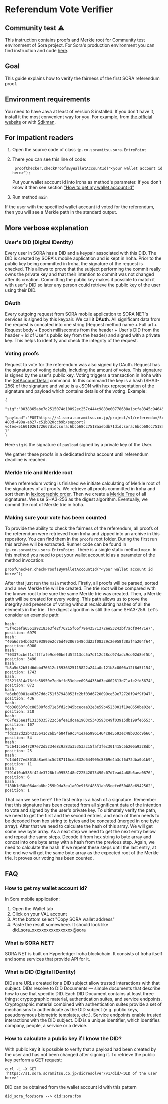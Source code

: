 # Referendum Vote Verifier

## Community test ⚠️
This instruction contains proofs and Merkle root for Community test environment of Sora project. For Sora's production environment you can find instruction and code [here](https://github.com/sora-xor/referendum-proof-check).

## Goal
This guide explains how to verify the fairness of the first SORA referendum proof.

## Environment requirements
You need to have Java at least of version 8 installed. If you don't have it, install it the most
 convenient way for you. For example, from [the official website](https://openjdk.java.net/install/index.html)
 or with [Sdkman](https://sdkman.io/install).
 
## For impatient readers
1. Open the source code of class `jp.co.soramitsu.sora.EntryPoint`
2. There you can see this line of code:

        proofChecker.checkProofsByWalletAccountId("<your wallet account id here>");

    Put your wallet account id into Iroha as method's parameter. If you don't know it then see section 
    ["How to get my wallet account id"](#how-to-get-my-wallet-account-id)
3. Run method `main`

If the user with the specified wallet account id voted for the referendum, then you will see 
a Merkle path in the standard output. 

## More verbose explanation
### User's DID (Digital IDentity)
Every user in SORA has a DID and a keypair associated with this DID. The DID is created by SORA's mobile application
and is kept in Iroha. Prior to the public key being committed in Iroha, the signature of the request is checked. This 
allows to prove that the subject performing the commit really owns the private key and that their intention to commit was 
not changed after its creation. Committing the public key makes it possible to match it with user's DID so later any person could 
retrieve the public key of the user using their DID. 

### DAuth
Every outgoing request from SORA mobile application to SORA NET's services is signed by this keypair. 
We call it **DAuth**. All significant data from the request is concated into one string (Request method name +
Full url + Request body + Epoch milliseconds from the header + User's DID from the header + id of User's 
public key from the header) and signed with a private key. This helps to identify and check the integrity of the request. 

### Voting proofs
Request to vote for the referendum was also signed by DAuth. Request has the signature of voting details, including the 
amount of votes. This signature is signed by the user's public key. Voting triggers a transaction in Iroha with the
 [SetAccountDetail](https://iroha.readthedocs.io/en/master/develop/api/commands.html#set-account-detail) 
command. 
In this command the key is a hash (SHA3-256) of the signature and value is a JSON with hex representation of the signature and payload which 
contains details of the voting. Example:

    {
       "sig":"0038865abe7d2515074d10092ec257c444c9883e00778638a1bcfa8345c94645bfa87380e78a051ad82689704e4c88b7389fcc18ee074d42a7f045dbc64aa60b",
       "payload":"POSThttps://s1.sora.soramitsu.co.jp/project/v1/referendum/5cf070da-480d-498a-ab27-c51b020ccb9b/support?votes=51601026172667did:sora:6bcb68cc7518aaebdb71did:sora:6bcb68cc7518aaebdb71#keys-1"
    } 
        
Here `sig` is the signature of `payload` signed by a private key of the User.

We gather these proofs in a dedicated Iroha account until referendum deadline is reached.

### Merkle trie and Merkle root
When referendum voting is finished we initiate calculating of Merkle root of the signatures of 
all proofs. We retrieve all proofs committed in Iroha and sort them in [lexicographic order](https://en.wikipedia.org/wiki/Lexicographic_order).
Then we create a [Merkle Tree](https://en.wikipedia.org/wiki/Merkle_tree) of all signatures. We use SHA3-256 as  the digest
algorithm. Eventually, we commit the root of Merkle trie in Iroha. 

### Making sure your vote has been counted
To provide the ability to check the fairness of the referendum, all proofs of the referendum were retrieved from
Iroha and zipped into an archive in this repository. You can find them in the `proofs` root folder. During the first run this archive will be extracted. 
Runner code can be found in `jp.co.soramitsu.sora.EntryPoint`. There is a single static method `main`.
In this method you need to put your wallet account id as a parameter of the method invocation:

    proofChecker.checkProofsByWalletAccountId("<your wallet account id here>");

After that just run the `main` method. Firstly, all proofs will be parsed, sorted and a new Merkle trie
will be created. The trie root will be compared with the known root to be sure the same Merkle trie was
created. Then, a Merkle path will be created for every voting. This path allows us to prove the integrity and presence 
of voting without recalculating hashes of all the elements in the trie. The digest algorithm is
still the same SHA3-256. Let's consider an example path:
 
    hash: "5f4c3efa6551a92183e3fe2f76215f66f79e43571372ee53243bf7acf04471e7", position: 6979
    hash: "40a6d764bd637593890e2c76d492867648cdd23f08329c2e958f38af4a204f64", position: 6980
    hash: "70337bcbef1cffffafe9ce00befd5f213cc5a7df12c28cc974adc9cd02d8ef5b", position: 3490
    hash: "b8a5d32b5fd6dbbd76612cf5936325115822a244a0c121b8c8006a12f8d5f154", position: 1743
    hash: "2521f814a76ffc58950e7edbffd53ebee0934435b63e4602613d71afe2fd5674", position: 872
    hash: "a6eb00081e46367ddc751f37948052fc2bf03d6720099ce59e72720f94f9f947", position: 436
    hash: "6b36663fc8c88508fdd71e5fd2c045bcecaa32e3e59b4523001f19e8650be02e", position: 218
    hash: "67fe25ae1f1313b335722c5afea1dcaa1903c5343593c49f03915db199fe6553", position: 107
    hash: "fdc3a2d22b4315641c26b54b84fe9c341eae59961464c8e5593ec48b03cc9b66", position: 54
    hash: "5c641ce547297e72d5234e8c9a83a35353ac15faf3fec301415c5b206a9328db", position: 25
    hash: "d14d477ed8018a8ae6ac5d287116cea832d644905c8869e4a3cf6d72dba0b1b9", position: 11
    hash: "791d10ab585f42de3728bfb9958148e722542075490c07d7ead4a88b6aea0876", position: 6
    hash: "180b1d30e064ada8bc259b9da3ea1a09e9f6f48531ab35eefe650488e6942562", position: 1

That can we see here? The first entry is a hash of a signature.
Remember that this signature has been created from all significant data of the intention to vote and signed by the user's
private key. To ultimately verify the path, we need to get the first and the second entries, and each of them needs to be decoded 
from hex string to bytes and be concated (merged in one byte array). After that we need to calculate the hash of this
array. We will get some new byte array. 
As a next step we need to get the next entry below and repeat the same steps. Decode it from hex string to byte 
array and concat into one byte array with a hash from the previous step. Again, we need to calculate 
the hash. If we repeat these steps until the last entry, at the end we will get the same byte array as the expected 
root of the Merkle trie. It proves our voting has been counted. 

## FAQ
### How to get my wallet account id?
In Sora mobile application:
1. Open the Wallet tab
2. Click on your VAL account
3. At the bottom select "Copy SORA wallet address"
4. Paste the result somewhere. It should look like did_sora_xxxxxxxxxxxxxxxxx@sora

### What is SORA NET?
SORA NET is built on Hyperledger Iroha blockchain. It consists of Iroha itself and some services that provide API for it.

### What is DID (Digital IDentity)
DIDs are URLs created for a DID subject allow trusted
interactions with that subject. DIDs resolve to DID Documents — simple documents that describe how 
to use that specific DID. Each DID Document contains at least three things: cryptographic material,
authentication suites, and service endpoints. Cryptographic material combined with authentication 
suites provide a set of mechanisms to authenticate as the DID subject (e.g. public keys, pseudonymous 
biometric templates, etc.). Service endpoints enable trusted interactions with the DID subject.
DID is a unique identifier, which identifies company, people, a service or a device.

### How to calculate a public key if I know the DID?
With public key it is possible to verify that a payload had been created by the user and has not been changed after signing it. To retrieve the
public key perform a GET request:

    curl -L -X GET 'https://s1.sora.soramitsu.co.jp/didresolver/v1/did/<DID of the user here>'
       
DID can be obtained from the wallet account id with this pattern 

    did_sora_foo@sora --> did:sora:foo




